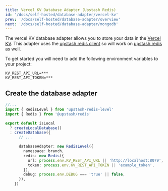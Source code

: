 ```yaml
---
title: Vercel KV Database Adapter (Upstash Redis)
id: '/docs/self-hosted/database-adapter/vercel-kv'
prev: '/docs/self-hosted/database-adapter/overview'
next: '/docs/self-hosted/database-adapter/mongodb'
---
```


The vercel KV database adapter allows you to store your data in the [Vercel KV](https://vercel.com/docs/concepts/projects#environment-variables). This adapter uses the [upstash redis client](https://www.npmjs.com/package/@upstash/redis) so will work on [upstash redis](https://docs.upstash.com/redis) as well.

To get started you will need to add the following environment variables to your project:

```env
KV_REST_API_URL=***
KV_REST_API_TOKEN=***
```

## Create the database adapter

```ts
//...
import { RedisLevel } from 'upstash-redis-level'
import { Redis } from '@upstash/redis'

export default isLocal
  ? createLocalDatabase()
  : createDatabase({
      // ...

      databaseAdapter: new RedisLevel({
        namespace: branch,
        redis: new Redis({
          url: process.env.KV_REST_API_URL || 'http://localhost:8079',
          token: process.env.KV_REST_API_TOKEN || 'example_token',
        }),
        debug: process.env.DEBUG === 'true' || false,
      }),
    })
```
